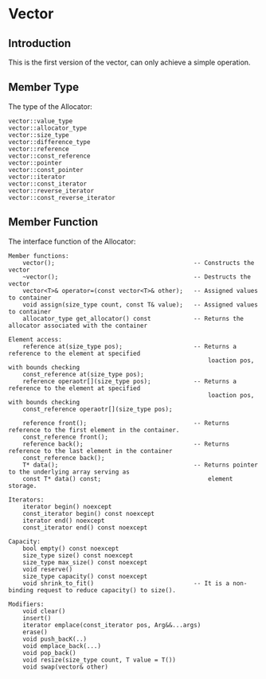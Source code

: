 # Vector

## Introduction
This is the first version of the vector, can only achieve a simple operation.

## Member Type
The type of the Allocator:

	vector::value_type
	vector::allocator_type
	vector::size_type
	vector::difference_type
	vector::reference
	vector::const_reference
	vector::pointer
	vector::const_pointer
	vector::iterator
	vector::const_iterator
	vector::reverse_iterator
	vector::const_reverse_iterator

## Member Function
The interface function of the Allocator:

	Member functions:
		vector();										-- Constructs the vector
		~vector();										-- Destructs the vector
		vector<T>& operator=(const vector<T>& other); 	-- Assigned values to container
		void assign(size_type count, const T& value);	-- Assigned values to container
		allocator_type get_allocator() const 			-- Returns the allocator associated with the container

	Element access:
		reference at(size_type pos);					-- Returns a reference to the element at specified 
														   	loaction pos, with bounds checking
		const_reference at(size_type pos);
		reference operaotr[](size_type pos);			-- Returns a reference to the element at specified
															loaction pos, with bounds checking
		const_reference operaotr[](size_type pos);		

		reference front();								-- Returns reference to the first element in the container.
		const_reference front();
		reference back();								-- Returns reference to the last element in the container
		const_reference back();
		T* data();										-- Returns pointer to the underlying array serving as 
		const T* data() const;								element storage.

	Iterators:
		iterator begin() noexcept
		const_iterator begin() const noexcept
		iterator end() noexcept
		const_iterator end() const noexcept
	
	Capacity:
		bool empty() const noexcept
		size_type size() const noexcept
		size_type max_size() const noexcept
		void reserve() 
		size_type capacity() const noexcept
		void shrink_to_fit()							-- It is a non-binding request to reduce capacity() to size().

	Modifiers:
		void clear()
		insert()
		iterator emplace(const_iterator pos, Arg&&...args)
		erase()
		void push_bacK(..)
		void emplace_back(...)
		void pop_back()
		void resize(size_type count, T value = T())
		void swap(vector& other)